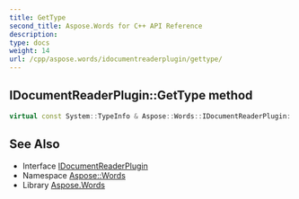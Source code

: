 ```yaml
---
title: GetType
second_title: Aspose.Words for C++ API Reference
description: 
type: docs
weight: 14
url: /cpp/aspose.words/idocumentreaderplugin/gettype/
---
```

## IDocumentReaderPlugin::GetType method




```cpp
virtual const System::TypeInfo & Aspose::Words::IDocumentReaderPlugin::GetType() const override
```

## See Also

* Interface [IDocumentReaderPlugin](../)
* Namespace [Aspose::Words](../../)
* Library [Aspose.Words](../../../)
